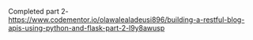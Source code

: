 Completed part 2- https://www.codementor.io/olawalealadeusi896/building-a-restful-blog-apis-using-python-and-flask-part-2-l9y8awusp
